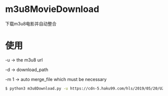 # m3u8MovieDownload
下载m3u8电影并自动整合

# 使用
-u -> the m3u8 url

-d -> download_path

-m 1 -> auto merge_file which must be necessary
```sh
$ python3 m3u8Download.py -u https://cdn-5.haku99.com/hls/2019/05/20/UZWZ2mEs/playlist.m3u8 -d /Users/zhaojunyu/Downloads/ -m 1
```
